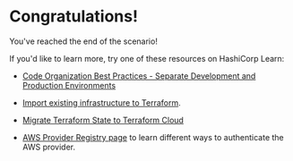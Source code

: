 # Congratulations!

You've reached the end of the scenario!

If you'd like to learn more, try one of these resources on HashiCorp Learn:

- [Code Organization Best Practices - Separate Development and Production 
  Environments](https://learn.hashicorp.com/tutorials/terraform/organize-configuration?in=terraform/modules)

- [Import existing infrastructure to
  Terraform](https://learn.hashicorp.com/tutorials/terraform/state-import).

- [Migrate Terraform State to Terraform
  Cloud](https://learn.hashicorp.com/tutorials/terraform/cloud-migrate)

- [AWS Provider Registry page](https://registry.terraform.io/providers/hashicorp/aws/latest/docs#authentication) to learn different ways to authenticate the AWS provider.